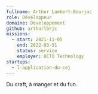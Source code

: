 ```yaml
---
fullname: Arthur Lambert-Bourjac
role: Développeur
domaine: Développement
github: arthurlbrjc
missions:
  - start: 2021-11-05
    end: 2022-03-31
    status: service
    employer: OCTO Technology
startups:
  - l-application-du-cej
---
```


Du craft, à manger et du fun.
